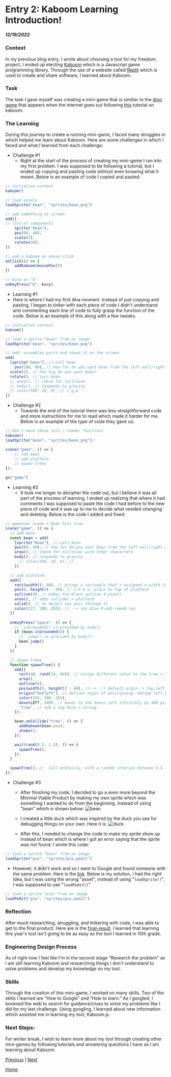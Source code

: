 # Entry 2: Kaboom Learning Introduction!
##### 12/19/2022

### Context
In my previous blog entry, I wrote about choosing a tool for my freedom project, I ended up electing [Kaboom](https://kaboomjs.com) which is a Javascript game programming library. Through the use of a website called [Replit](https://replit.com) which is used to create and share software, I learned about Kaboom.

### Task
The task I gave myself was creating a mini-game that is similiar to the [dino game](https://offline-dino-game.firebaseapp.com/) that appears when the internet goes out following [this](https://kaboomjs.com/doc/intro) tutorial on kaboom.

### The Learning
During this journey to create a running mini-game, I faced many struggles in which helped me learn about Kaboom. Here are some challenges in which I faced and what I learned from each challenge:

* Challenge #1
  * Right at the start of the process of creating my mini-game I ran into my first problem. I was supposed to be following a tutorial, but I ended up copying and pasting code without even knowing what it meant. Below is an example of code I copied and pasted:
```js
// initialize context
kaboom()

// load assets
loadSprite("bean", "sprites/bean.png")

// add something to screen
add([
// list of components
    sprite("bean"),
    pos(90, 40),
    scale(3),
    rotate(30),
])

// add a kaboom on mouse click
onClick(() => {
	addKaboom(mousePos())
})

// burp on "b"
onKeyPress("b", burp)
```

* Learning #1
 * Here is where I had my first Aha-moment. Instead of just copying and pasting, I began to tinker with each piece of code I didn't understand and commenting each line of code to fully grasp the function of the code. Below is an example of this along with a few tweaks.

```js
// initialize context
kaboom()

// load a sprite "bean" from an image
loadSprite("bean", "sprites/bean.png")

// add- assembles parts and shows it on the screen
add(
  [sprite("bean"), // call bean
	pos(100, 80), // how far do you want bean from the left wall/right wall
  scale(2), // how big do you want bean?
  rotate(), // turn bean
  // area(), // check for collision
  // body(), // responds to gravity
  // color(500, 20, 0), // r,g,b
])
```

* Challenge #2
  * Towards the end of the tutorial there was less straightforward code and more instructions for me to read which made it harder for me. Below is an example of the type of code they gave us:

```js
// don't move these init / loader functions
kaboom()
loadSprite("bean", "sprites/bean.png");

scene("game", () => {
    // add bean
    // add platform
    // spawn trees
});

go("game")
```

* Learning #2
  * It took me longer to decipher the code out, but I believe it was all part of the process of learning. I ended up realizing that where it had comments I was supposed to paste the code I had before to the new piece of code and it was up to me to decide what needed changing and deleting. Below is the code I added and fixed:

```js
// gameover scene = bean hits tree
scene("game", () => {
  // add bean
  const bean = add(
    [sprite("bean"), // call bean
    pos(80, 40), // how far do you want bean from the left wall/right wall (x,y)
    area(), // check for collision with other characters
    body(), // responds to gravity
      // color(500, 20, 0), //
    ])

  // add platform
  add([
    rect(width(), 48), // brings a rectangle that's assigned a width (width of the game) and a height (pixels)
    pos(0, height() - 48), // x:0 & y: place on top of platform
    outline(4), // makes the black outline 4 pixels
    area(), // adds collider = platform
    solid(), // no object can pass through it
    color(127, 200, 255), // --> sky blue R-edG-reenB-lue
  ])

  onKeyPress("space", () => {
    // .isGrounded() is provided by body()
    if (bean.isGrounded()) {
      // .jump() is provided by body()
      bean.jump()
    }
  })

  // spawn trees
  function spawnTree() {
    add([
      rect(48, rand(24, 64)), // assign different value to the tree's rect height
      area(),
      outline(4),
      pos(width(), height() - 48), //-->  () default orgin--> top left point of shape
      origin("botleft"), // defines orgin of positioning: bottom left point b/c we want it to be above the platform
      color(255, 180, 255),
      move(LEFT, 240), // moves to the beans left infinitely by 480 pixels per second
      "tree", // add a tag here = string
    ]);

    bean.onCollide("tree", () => {
      addKaboom(bean.pos);
      shake();
    });

    wait(rand(0.5, 1.5), () => {
      spawnTree();
    });
  }

  spawnTree(); //  call endlessly, with a random interval between 0.5 - 1.5 seconds each time
});
```

* Challenge #3
  * After finishing my code, I decided to go a even more beyond the Minimal Viable Product by making my own sprite which was something I wanted to do from the beginning. Instead of using "bean" which is shown below:
![bean](/images/bean.png)
  * I created a little duck which was inspired by the duck you use for debugging things on your own. Here it is:
![duck](/images/duck.png)

  * After this, I needed to change the code to make my sprite show up instead of bean which is where I got an error saying that the sprite was not found. I wrote this code:

```js
// load a sprite "bean" from an image
loadSprite("pio", "sprites/pio.pedit")
```
* However, it didn't work and so I went to Google and found someone with the same problem. Here is the [link](https://replit.com/talk/ask/Kaboom-is-confusing/145958). Below is my solution, I had the right idea, but I was using the wrong "asset", instead of using "`loadSprite()`", I was supposed to use "`loadPedit()`"

```js
// load a sprite "pio" from an image
loadPedit("pio", "sprites/pio.pedit")
```

### Reflection
After much researching, struggling, and tinkering with code, I was able to get to the final product. Here are is the [final-result](https://replit.com/@wendyb8188/Kaboom-Tinkeren?v=1). I learned that learning this year's tool isn't going to be as easy as the tool I learned in 10th grade.

### Engineering Design Process
As of right now I feel like I'm in the second stage "Research the problem" as I am still learning Kaboom and researching things I don't understand to solve problems and develop my knowledge on my tool.

### Skills
Through the creation of this mini-game, I worked on many skills. Two of the skills I learned are “How to Google” and “How to learn.” As I googled, I browsed the web to search for guidance/clues to solve my problems like I did for my last challenge. Using googling, I learned about new information which assisted me in learning my tool, Kaboom.js.

### Next Steps:
For winter break, I wish to learn more about my tool through creating other mini-games by following tutorials and answering questions I have as I am learning about Kaboom.


[Previous](entry01.md) | [Next](entry03.md)

[Home](../README.md)
